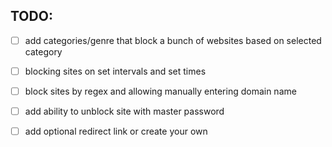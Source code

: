 ## TODO:
- [ ] add categories/genre that block a bunch of websites based on selected category
- [ ] blocking sites on set intervals and set times
- [ ] block sites by regex and allowing manually entering domain name
- [ ] add ability to unblock site with master password 
- [ ] add optional redirect link or create your own


